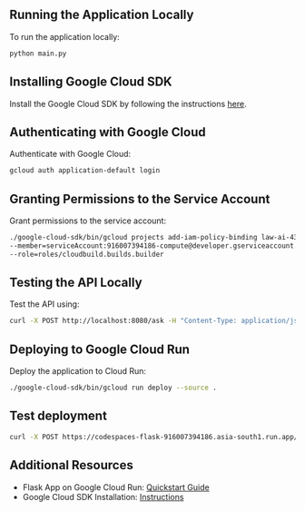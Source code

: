 
## Running the Application Locally

To run the application locally:

```bash
python main.py
```

## Installing Google Cloud SDK

Install the Google Cloud SDK by following the instructions [here](https://cloud.google.com/sdk/docs/install).

## Authenticating with Google Cloud

Authenticate with Google Cloud:

```bash
gcloud auth application-default login
```

## Granting Permissions to the Service Account

Grant permissions to the service account:

```bash
./google-cloud-sdk/bin/gcloud projects add-iam-policy-binding law-ai-437009 \
--member=serviceAccount:916007394186-compute@developer.gserviceaccount.com \
--role=roles/cloudbuild.builds.builder
```

## Testing the API Locally

Test the API using:

```bash
curl -X POST http://localhost:8080/ask -H "Content-Type: application/json" -d '{"question":"What are the rights I have as a citizen of India?"}'
```

## Deploying to Google Cloud Run

Deploy the application to Cloud Run:

```bash
./google-cloud-sdk/bin/gcloud run deploy --source .
```

## Test deployment
```bash
curl -X POST https://codespaces-flask-916007394186.asia-south1.run.app/ask -H "Content-Type: application/json" -d '{"question":"What are the rights I have as a citizen of India?"}'
```

## Additional Resources

- Flask App on Google Cloud Run: [Quickstart Guide](https://cloud.google.com/run/docs/quickstarts/build-and-deploy/deploy-python-service)
- Google Cloud SDK Installation: [Instructions](https://cloud.google.com/sdk/docs/install)
